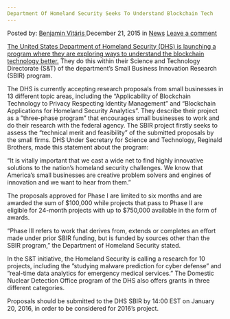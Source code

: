 ```yaml
---
Department Of Homeland Security Seeks To Understand Blockchain Tech
---
```

<article class="post-listing post-12660 post type-post status-publish format-standard hentry category-news tag-blockchain tag-department tag-homeland tag-security tag-seeks tag-tech tag-understand">
<div class="post-inner">
<p class="post-meta">
<span>Posted by: <a href="https://www.deepdotweb.com/author/benjaminvi/" title="">Benjamin Vitáris </a></span>
<span>December 21, 2015</span>
<span>in <a href="https://www.deepdotweb.com/category/news/" rel="category tag">News</a></span>
<span><a href="https://www.deepdotweb.com/2015/12/21/department-of-homeland-security-seeks-to-understand-blockchain-tech/#respond">Leave a comment</a></span>
</p>
<div class="clear"></div>
<div class="entry">
<p><a href="http://www.coindesk.com/department-of-homeland-security-calls-for-blockchain-research/">The United States Department of Homeland Security (DHS) is launching a program where they are exploring ways to understand the blockchain technology better.</a> They do this within their Science and Technology Directorate (S&amp;T) of the department’s Small Business Innovation Research (SBIR) program.</p>
<p>The DHS is currently accepting research proposals from small businesses in 13 different topic areas, including the &#8220;Applicability of Blockchain Technology to Privacy Respecting Identity Management&#8221; and &#8220;Blockchain Applications for Homeland Security Analytics&#8221;. They describe their project as a ”three-phase program” that encourages small businesses to work and do their research with the federal agency. The SBIR project firstly seeks to assess the &#8220;technical merit and feasibility&#8221; of the submitted proposals by the small firms. DHS Under Secretary for Science and Technology, Reginald Brothers, made this statement about the program:</p>
<p>&#8220;It is vitally important that we cast a wide net to find highly innovative solutions to the nation&#8217;s homeland security challenges. We know that America&#8217;s small businesses are creative problem solvers and engines of innovation and we want to hear from them.&#8221;</p>
<p>The proposals approved for Phase I are limited to six months and are awarded the sum of $100,000 while projects that pass to Phase II are eligible for 24-month projects with up to $750,000 available in the form of awards.</p>
<p>&#8220;Phase III refers to work that derives from, extends or completes an effort made under prior SBIR funding, but is funded by sources other than the SBIR program,&#8221; the Department of Homeland Security stated.</p>
<p>In the S&amp;T initiative, the Homeland Security is calling a research for 10 projects, including the ”studying malware prediction for cyber defense” and ”real-time data analytics for emergency medical services.” The Domestic Nuclear Detection Office program of the DHS also offers grants in three different categories.</p>
<p>Proposals should be submitted to the DHS SBIR by 14:00 EST on January 20, 2016, in order to be considered for 2016&#8217;s project.</p>
</div>
<span style="display:none"><a href="https://www.deepdotweb.com/tag/blockchain/" rel="tag">blockchain</a> <a href="https://www.deepdotweb.com/tag/department/" rel="tag">department</a> <a href="https://www.deepdotweb.com/tag/homeland/" rel="tag">homeland</a> <a href="https://www.deepdotweb.com/tag/security/" rel="tag">security</a> <a href="https://www.deepdotweb.com/tag/seeks/" rel="tag">seeks</a> <a href="https://www.deepdotweb.com/tag/tech/" rel="tag">tech</a> <a href="https://www.deepdotweb.com/tag/understand/" rel="tag">understand</a></span> <span style="display:none" class="updated">2015-12-21</span>
<div style="display:none" class="vcard author" itemprop="author" itemscope itemtype="http://schema.org/Person"><strong class="fn" itemprop="name"><a href="https://www.deepdotweb.com/author/benjaminvi/" title="Posts by Benjamin Vitáris" rel="author">Benjamin Vitáris</a></strong></div>
</div>
</article>

